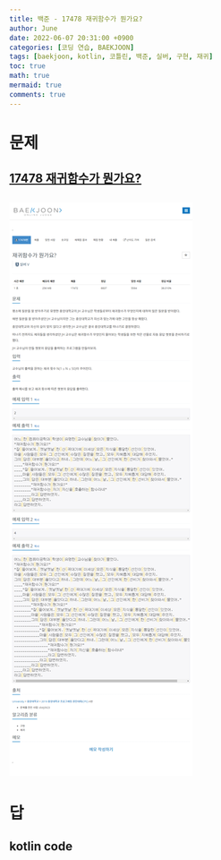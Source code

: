 ```yaml
---
title: 백준 - 17478 재귀함수가 뭔가요?
author: June
date: 2022-06-07 20:31:00 +0900
categories: [코딩 연습, BAEKJOON]
tags: [baekjoon, kotlin, 코틀린, 백준, 실버, 구현, 재귀]
toc: true
math: true
mermaid: true
comments: true
---
```

# 문제
## [17478 재귀함수가 뭔가요?](https://www.acmicpc.net/problem/17478)
## ![screencapture](/posts/coding-practice/baekjoon/screencapture-acmicpc-net-problem-17478.png)

# 답
## kotlin code
```kotlin
```